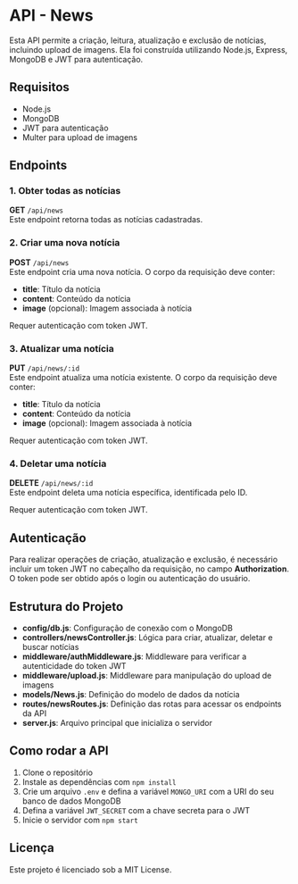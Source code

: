 # API - News

Esta API permite a criação, leitura, atualização e exclusão de notícias, incluindo upload de imagens. Ela foi construída utilizando Node.js, Express, MongoDB e JWT para autenticação.

## Requisitos
- Node.js
- MongoDB
- JWT para autenticação
- Multer para upload de imagens

## Endpoints

### 1. Obter todas as notícias
**GET** `/api/news`  
Este endpoint retorna todas as notícias cadastradas.

### 2. Criar uma nova notícia
**POST** `/api/news`  
Este endpoint cria uma nova notícia. O corpo da requisição deve conter:
- **title**: Título da notícia
- **content**: Conteúdo da notícia
- **image** (opcional): Imagem associada à notícia

Requer autenticação com token JWT.

### 3. Atualizar uma notícia
**PUT** `/api/news/:id`  
Este endpoint atualiza uma notícia existente. O corpo da requisição deve conter:
- **title**: Título da notícia
- **content**: Conteúdo da notícia
- **image** (opcional): Imagem associada à notícia

Requer autenticação com token JWT.

### 4. Deletar uma notícia
**DELETE** `/api/news/:id`  
Este endpoint deleta uma notícia específica, identificada pelo ID.

Requer autenticação com token JWT.

## Autenticação
Para realizar operações de criação, atualização e exclusão, é necessário incluir um token JWT no cabeçalho da requisição, no campo **Authorization**. O token pode ser obtido após o login ou autenticação do usuário.

## Estrutura do Projeto
- **config/db.js**: Configuração de conexão com o MongoDB
- **controllers/newsController.js**: Lógica para criar, atualizar, deletar e buscar notícias
- **middleware/authMiddleware.js**: Middleware para verificar a autenticidade do token JWT
- **middleware/upload.js**: Middleware para manipulação do upload de imagens
- **models/News.js**: Definição do modelo de dados da notícia
- **routes/newsRoutes.js**: Definição das rotas para acessar os endpoints da API
- **server.js**: Arquivo principal que inicializa o servidor

## Como rodar a API
1. Clone o repositório
2. Instale as dependências com `npm install`
3. Crie um arquivo `.env` e defina a variável `MONGO_URI` com a URI do seu banco de dados MongoDB
4. Defina a variável `JWT_SECRET` com a chave secreta para o JWT
5. Inicie o servidor com `npm start`

## Licença
Este projeto é licenciado sob a MIT License.




